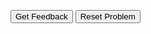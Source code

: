 <div id="sortableTrash" class="sortable-code"></div> 
<div id="sortable" class="sortable-code"></div> 
<div style="clear:both;"></div> 
<p> 
    <input id="feedbackLink" value="Get Feedback" type="button" /> 
    <input id="newInstanceLink" value="Reset Problem" type="button" /> 
</p> 
<script type="text/javascript"> 
(function(){
  var initial = "def moyenne(ma_liste):\n" +
    "    # On vérifie que l&#039;argument est bien une liste.\n" +
    "    assert(isinstance(ma_liste, list)), &quot;Il n&#039;y a pas de liste !&quot;\n" +
    "    # On vérifie que la liste n&#039;est pas vide.\n" +
    "    assert(len(ma_liste) != 0), &quot;La liste est vide !&quot;\n" +
    "    # On vérifie que tous les éléments de la liste sont bien des nombres.\n" +
    "    for elem in ma_liste:\n" +
    "        assert(isinstance(elem, int) or isinstance(elem, float)), &quot;Un élément n&#039;est pas un nombre !&quot;\n" +
    "    # Le calcul de la moyenne en lui-même\n" +
    "    somme = 0\n" +
    "    for i in range(0, len(ma_liste)):\n" +
    "        somme = somme + ma_liste[i]\n" +
    "    return somme/len(ma_liste)";
  var parsonsPuzzle = new ParsonsWidget({
    "sortableId": "sortable",
    "max_wrong_lines": 10,
    "grader": ParsonsWidget._graders.LineBasedGrader,
    "exec_limit": 2500,
    "can_indent": true,
    "x_indent": 50,
    "lang": "en"
  });
  parsonsPuzzle.init(initial);
  parsonsPuzzle.shuffleLines();
  $("#newInstanceLink").click(function(event){ 
      event.preventDefault(); 
      parsonsPuzzle.shuffleLines(); 
  }); 
  $("#feedbackLink").click(function(event){ 
      event.preventDefault(); 
      parsonsPuzzle.getFeedback(); 
  }); 
})(); 
</script>
